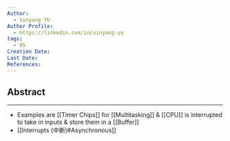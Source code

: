```yaml
---
Author:
  - Xinyang YU
Author Profile:
  - https://linkedin.com/in/xinyang-yu
tags:
  - OS
Creation Date: 
Last Date: 
References:
---
```

## Abstract
---
- Examples are [[Timer Chips]] for [[Multitasking]] & [[CPU]] is interrupted to take in inputs & store them in a [[Buffer]]
- [[Interrupts (中断)#Asynchronous]]